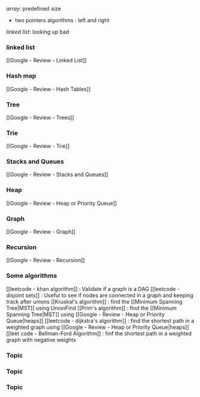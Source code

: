 *array*: predefined size
- two pointers algorithms : left and right

*linked list*: looking up bad


### linked list
[[Google - Review - Linked List]]

### Hash map
[[Google - Review - Hash Tables]]

### Tree
[[Google - Review - Trees]]

### Trie
[[Google - Review - Trie]]

### Stacks and Queues
[[Google - Review - Stacks and Queues]]

### Heap
[[Google - Review - Heap or Priority Queue]]

### Graph
[[Google - Review - Graph]]

### Recursion
[[Google - Review - Recursion]]

### Some algorithms
[[leetcode - khan algorithm]] : Validate if a graph is a DAG
[[leetcode - disjoint sets]] : Useful to see if nodes are connected in a graph and keeping track after unions
[[Kruskal's algorithm]] : find the [[Minimum Spanning Tree|MST]] using UnionFind
[[Prim's algorithm]] : find the [[Minimum Spanning Tree|MST]] using [[Google - Review - Heap or Priority Queue|heaps]]
[[leetcode - dijkstra's algorithm]] : find the shortest path in a weighted graph using [[Google - Review - Heap or Priority Queue|heaps]]
[[leet code - Bellman-Ford Algorithm]] : finf the shortest path in a weighted graph with negative weights


### Topic


### Topic


### Topic

